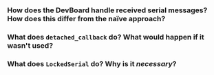 ### How does the DevBoard handle received serial messages? How does this differ from the naïve approach? 

### What does `detached_callback` do? What would happen if it wasn't used?

### What does `LockedSerial` do? Why is it _necessary_?
